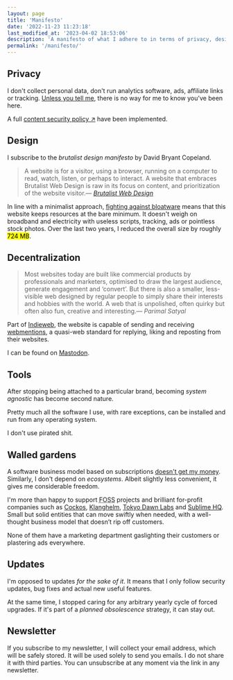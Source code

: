 ```yaml
---
layout: page
title: 'Manifesto'
date: '2022-11-23 11:23:18'
last_modified_at: '2023-04-02 18:53:06'
description: 'A manifesto of what I adhere to in terms of privacy, design, web architecture and the software I use.'
permalink: '/manifesto/'
---
```

## Privacy

I don't collect personal data, don't run analytics software, ads, affiliate links or tracking. [Unless you tell me](/contact/), there is no way for me to know you've been here.

A full [content security policy ↗](https://simonesilvestroni.com/blog/content-security-policy/) have been implemented.

## Design

I subscribe to the _brutalist design manifesto_ by David Bryant Copeland.

> A website is for a visitor, using a browser, running on a computer to read, watch, listen, or perhaps to interact. A website that embraces Brutalist Web Design is raw in its focus on content, and prioritization of the website visitor.<cite>—&nbsp;[Brutalist Web Design](https://brutalist-web.design/)</cite>

In line with a minimalist approach, [fighting against bloatware](/manifesto/) means that this website keeps resources at the bare minimum. It doesn't weigh on broadband and electricity with useless scripts, tracking, ads or pointless stock photos. Over the last two years, I reduced the overall size by roughly <mark>724 MB</mark>.

## Decentralization

> Most websites today are built like commercial products by professionals and marketers, optimised to draw the largest audience, generate engagement and ‘convert’. But there is also a smaller, less-visible web designed by regular people to simply share their interests and hobbies with the world. A web that is unpolished, often quirky but often also fun, creative and interesting.<cite>—&nbsp;Parimal Satyal</cite>

Part of [Indieweb](https://indieweb.org/), the website is capable of sending and receiving [webmentions](https://alistapart.com/article/webmentions-enabling-better-communication-on-the-internet/), a quasi-web standard for replying, liking and reposting from their websites.

I can be found on [Mastodon](https://indieweb.social/@m2m).

## Tools

After stopping being attached to a particular brand, becoming _system agnostic_ has become second nature.

Pretty much all the software I use, with rare exceptions, can be installed and run from any operating system.

I don't use pirated shit.

## Walled gardens

A software business model based on subscriptions [doesn't get my money](/blog/waves-switched-to-subscription-and-people-are-angry/). Similarly, I don't depend on _ecosystems_. Albeit slightly less convenient, it gives me considerable freedom.

I'm more than happy to support <abbr title="Free and Open-Source Software">FOSS</abbr> projects and brilliant for-profit companies such as [Cockos](https://cockos.com/), [Klanghelm](https://klanghelm.com/contents/main.html), [Tokyo Dawn Labs](https://www.tokyodawn.net/tokyo-dawn-labs/) and [Sublime HQ](https://www.sublimehq.com/). Small but solid entities that can move swiftly when needed, with a well-thought business model that doesn’t rip off customers.

None of them have a marketing department gaslighting their customers or plastering ads everywhere.

## Updates

I'm opposed to updates _for the sake of it_. It means that I only follow security updates, bug fixes and actual new useful features.

At the same time, I stopped caring for any arbitrary yearly cycle of forced upgrades. If it's part of a _planned obsolescence_ strategy, it can stay out.

## Newsletter

If you subscribe to my newsletter, I will collect your email address, which will be safely stored. It will be used solely to send you emails. I do not share it with third parties. You can unsubscribe at any moment via the link in any newsletter.